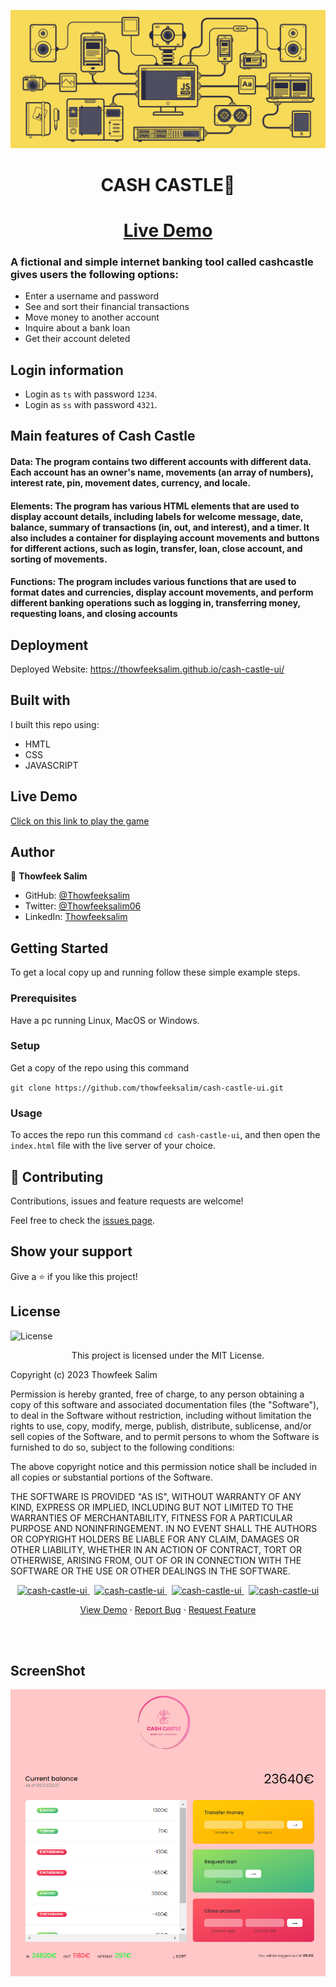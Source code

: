 
<a href=#><img src="/ban1.gif"></a>
<br>
<h1 align="center"> <strong> CASH CASTLE🤑 </strong> </h1> 
<h1 align="center"><a href="https://thowfeeksalim.github.io/cash-castle-ui">Live Demo</a></h1>


### A fictional and simple internet banking tool called cashcastle gives users the following options:
- Enter a username and password 
- See and sort their financial transactions
- Move money to another account 
- Inquire about a bank loan 
- Get their account deleted


## Login information
- Login as `ts` with password `1234`.
- Login as `ss` with password `4321`.



## Main features of Cash Castle



#### Data: The program contains two different accounts with different data. Each account has an owner's name, movements (an array of numbers), interest rate, pin, movement dates, currency, and locale.

#### Elements: The program has various HTML elements that are used to display account details, including labels for welcome message, date, balance, summary of transactions (in, out, and interest), and a timer. It also includes a container for displaying account movements and buttons for different actions, such as login, transfer, loan, close account, and sorting of movements.

#### Functions: The program includes various functions that are used to format dates and currencies, display account movements, and perform different banking operations such as logging in, transferring money, requesting loans, and closing accounts


## Deployment

Deployed Website: https://thowfeeksalim.github.io/cash-castle-ui/



<!-- ![screenshot](screenshot.png) -->

## Built with

I built this repo using:

 - HMTL
 - CSS
 - JAVASCRIPT

## Live Demo

[Click on this link to play the game](https://github.com/thowfeeksalim/cash-castle-ui)

 ## Author

👤 **Thowfeek Salim**

- GitHub: [@Thowfeeksalim](https://github.com/thowfeeksalim)
- Twitter: [@Thowfeeksalim06](https://twitter.com/thowfeeksalim6) 
- LinkedIn: [Thowfeeksalim](https://www.linkedin.com/in/thowfeek-salim-294760211) 

## Getting Started

To get a local copy up and running follow these simple example steps.

### Prerequisites

Have a pc running Linux, MacOS or Windows.

### Setup

Get a copy of the repo using this command

`git clone https://github.com/thowfeeksalim/cash-castle-ui.git`

### Usage

To acces the repo run this command `cd cash-castle-ui`, and then open the `index.html` file with the live server of your choice.


## 🤝 Contributing

Contributions, issues and feature requests are welcome!

Feel free to check the [issues page](https://github.com/thowfeeksalim/cash-castle-ui/issues).

## Show your support

Give a ⭐️ if you like this project!

## License

![License](https://img.shields.io/badge/license-MIT%20License-blue.svg)
<p align="center">
This project is licensed under the MIT License.

Copyright (c) 2023 Thowfeek Salim

Permission is hereby granted, free of charge, to any person obtaining a copy
of this software and associated documentation files (the "Software"), to deal
in the Software without restriction, including without limitation the rights
to use, copy, modify, merge, publish, distribute, sublicense, and/or sell
copies of the Software, and to permit persons to whom the Software is
furnished to do so, subject to the following conditions:

The above copyright notice and this permission notice shall be included in all
copies or substantial portions of the Software.

THE SOFTWARE IS PROVIDED "AS IS", WITHOUT WARRANTY OF ANY KIND, EXPRESS OR
IMPLIED, INCLUDING BUT NOT LIMITED TO THE WARRANTIES OF MERCHANTABILITY,
FITNESS FOR A PARTICULAR PURPOSE AND NONINFRINGEMENT. IN NO EVENT SHALL THE
AUTHORS OR COPYRIGHT HOLDERS BE LIABLE FOR ANY CLAIM, DAMAGES OR OTHER
LIABILITY, WHETHER IN AN ACTION OF CONTRACT, TORT OR OTHERWISE, ARISING FROM,
OUT OF OR IN CONNECTION WITH THE SOFTWARE OR THE USE OR OTHER DEALINGS IN THE
SOFTWARE.



                                            
<p align="center">                   
<a href="https://github.com/thowfeeksalim/cash-castle-ui/fork" target="blank">            
<img src="https://img.shields.io/github/forks/thowfeeksalim/cash-castle-ui?style=flat-square" alt="cash-castle-ui"/>
</a>&nbsp;
<a href="https://github.com/thowfeeksalim/cash-castle-ui/stargazers" target="blank">
<img src="https://img.shields.io/github/stars/thowfeeksalim/cash-castle-ui?style=flat-square" alt="cash-castle-ui"/>
</a>&nbsp;
<a href="https://github.com/thowfeeksalim/cash-castle-ui/issues" target="blank">
<img src="https://img.shields.io/github/issues/thowfeeksalim/cash-castle-ui?style=flat-square" alt="cash-castle-ui"/>
</a>&nbsp;
<a href="https://github.com/thowfeeksalim/cash-castle-ui/pulls" target="blank">
<img src="https://img.shields.io/github/issues-pr/thowfeeksalim/cash-castle-ui?style=flat-square" alt="cash-castle-ui"/>
</a>
</p>
 
<p align="center">
  <a href="https://thowfeeksalim.github.io/cash-castle-ui" target="blank">View Demo</a>
  ·
  <a href="https://github.com/thowfeeksalim/cash-castle-ui/issues/new/choose">Report Bug</a>
  ·
  <a href="https://github.com/thowfeeksalim/cash-castle-ui/issues/new/choose">Request Feature</a>
</p>
<br>
<br>

## ScreenShot

<img align="center" width="" src="demo.png">
